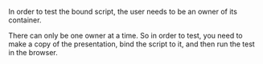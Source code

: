In order to test the bound script, the user needs to be an owner of its container.

There can only be one owner at a time. So in order to test, you need to make a
copy of the presentation, bind the script to it, and then run the test in the browser.